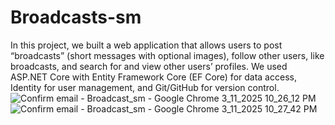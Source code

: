 # Broadcasts-sm
In this project, we built a web application that allows users to post “broadcasts” (short messages with optional images), follow other users, like broadcasts, and search for and view other users’ profiles. We used ASP.NET Core with Entity Framework Core (EF Core) for data access, Identity for user management, and Git/GitHub for version control. 
![Confirm email - Broadcast_sm - Google Chrome 3_11_2025 10_26_12 PM](https://github.com/user-attachments/assets/1cafaa58-f7bc-495c-91f2-80696adda591)
![Confirm email - Broadcast_sm - Google Chrome 3_11_2025 10_27_42 PM](https://github.com/user-attachments/assets/6afe1249-5d7c-4834-9f64-0d37f3ee568b)
